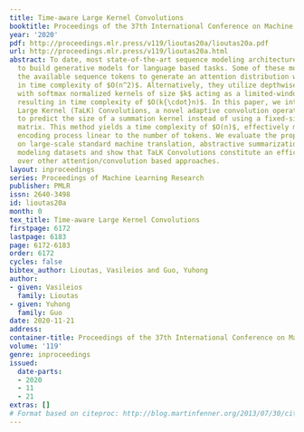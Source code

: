 ```yaml
---
title: Time-aware Large Kernel Convolutions
booktitle: Proceedings of the 37th International Conference on Machine Learning
year: '2020'
pdf: http://proceedings.mlr.press/v119/lioutas20a/lioutas20a.pdf
url: http://proceedings.mlr.press/v119/lioutas20a.html
abstract: To date, most state-of-the-art sequence modeling architectures use attention
  to build generative models for language based tasks. Some of these models use all
  the available sequence tokens to generate an attention distribution which results
  in time complexity of $O(n^2)$. Alternatively, they utilize depthwise convolutions
  with softmax normalized kernels of size $k$ acting as a limited-window self-attention,
  resulting in time complexity of $O(k{\cdot}n)$. In this paper, we introduce Time-aware
  Large Kernel (TaLK) Convolutions, a novel adaptive convolution operation that learns
  to predict the size of a summation kernel instead of using a fixed-sized kernel
  matrix. This method yields a time complexity of $O(n)$, effectively making the sequence
  encoding process linear to the number of tokens. We evaluate the proposed method
  on large-scale standard machine translation, abstractive summarization and language
  modeling datasets and show that TaLK Convolutions constitute an efficient improvement
  over other attention/convolution based approaches.
layout: inproceedings
series: Proceedings of Machine Learning Research
publisher: PMLR
issn: 2640-3498
id: lioutas20a
month: 0
tex_title: Time-aware Large Kernel Convolutions
firstpage: 6172
lastpage: 6183
page: 6172-6183
order: 6172
cycles: false
bibtex_author: Lioutas, Vasileios and Guo, Yuhong
author:
- given: Vasileios
  family: Lioutas
- given: Yuhong
  family: Guo
date: 2020-11-21
address: 
container-title: Proceedings of the 37th International Conference on Machine Learning
volume: '119'
genre: inproceedings
issued:
  date-parts:
  - 2020
  - 11
  - 21
extras: []
# Format based on citeproc: http://blog.martinfenner.org/2013/07/30/citeproc-yaml-for-bibliographies/
---
```

